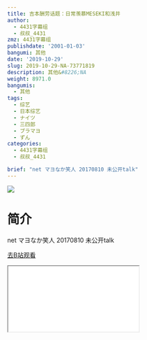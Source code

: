 ```yaml
---
title: 吉本酬劳话题：日常羡慕MESEKI和浅井
author:
  - 4431字幕组
  - 叔叔_4431
zmz: 4431字幕组
publishdate: '2001-01-03'
bangumi: 其他
date: '2019-10-29'
slug: 2019-10-29-NA-73771819
description: 其他&#8226;NA
weight: 8971.0
bangumis:
  - 其他
tags:
  - 综艺
  - 日本综艺
  - ナイツ
  - 三四郎
  - ブラマヨ
  - ずん
categories:
  - 4431字幕组
  - 叔叔_4431

brief: "net マヨなか笑人 20170810 未公开talk"
---
```

![](https://raw.githubusercontent.com/tcgriffith/owaraisite/master/static/tmpimg/e8b5644d47ee641133db536024ba374df98d9741.jpg.480.jpg)
# 简介  
net
マヨなか笑人 20170810 未公开talk  

[去B站观看](https://www.bilibili.com/video/av73771819/)
<div class ="resp-container"><iframe class="testiframe" src="//player.bilibili.com/player.html?aid=73771819"", scrolling="no", allowfullscreen="true" > </iframe></div> 
